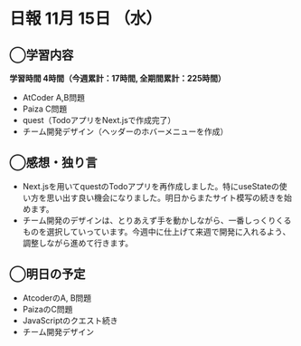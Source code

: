 # 日報  11月 15日 （水）

## ◯学習内容

**学習時間  4時間（今週累計：17時間, 全期間累計：225時間）**
- AtCoder A,B問題
- Paiza C問題
- quest（TodoアプリをNext.jsで作成完了）
- チーム開発デザイン（ヘッダーのホバーメニューを作成）

## ◯感想・独り言
- Next.jsを用いてquestのTodoアプリを再作成しました。特にuseStateの使い方を思い出す良い機会になりました。明日からまたサイト模写の続きを始めます。
- チーム開発のデザインは、とりあえず手を動かしながら、一番しっくりくるものを選択していっています。今週中に仕上げて来週で開発に入れるよう、調整しながら進めて行きます。

## ◯明日の予定
- AtcoderのA, B問題
- PaizaのC問題
- JavaScriptのクエスト続き
- チーム開発デザイン